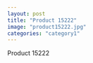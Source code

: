 ```yaml
---
layout: post
title: "Product 15222"
image: "product15222.jpg"
categories: "category1"
---
```

Product 15222
